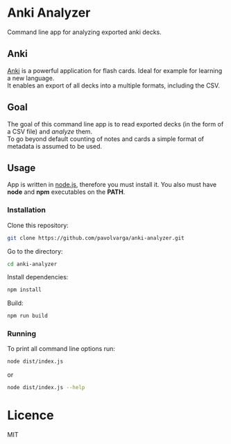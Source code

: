 # Anki Analyzer
Command line app for analyzing exported anki decks.

## Anki
[Anki](https://apps.ankiweb.net/) is a powerful application for flash cards. Ideal for example for learning a new language.<br/>
It enables an export of all decks into a multiple formats, including the CSV.<br/>

## Goal
The goal of this command line app is to read exported decks (in the form of a CSV file) and _analyze_ them.<br/>
To go beyond default counting of notes and cards a simple format of metadata is assumed to be used.

## Usage
App is written in [node.js](https://nodejs.org/en/), therefore you must install it.
You also must have **node** and **npm** executables on the **PATH**.

### Installation

Clone this repository:

```sh
git clone https://github.com/pavolvarga/anki-analyzer.git
```

Go to the directory:

```sh
cd anki-analyzer
```

Install dependencies:

```sh
npm install
```

Build:

```sh
npm run build
```

### Running

To print all command line options run:

```sh
node dist/index.js
```

or

```sh
node dist/index.js --help
```

# Licence
MIT